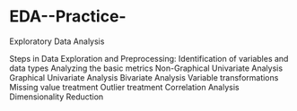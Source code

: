 # EDA--Practice-
Exploratory Data Analysis

Steps in Data Exploration and Preprocessing:
Identification of variables and data types
Analyzing the basic metrics
Non-Graphical Univariate Analysis
Graphical Univariate Analysis
Bivariate Analysis
Variable transformations
Missing value treatment
Outlier treatment
Correlation Analysis
Dimensionality Reduction
